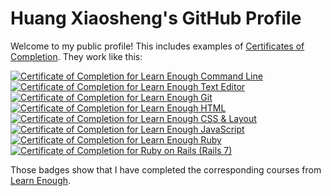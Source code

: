 # Huang Xiaosheng's GitHub Profile

Welcome to my public profile! This includes examples of [Certificates of Completion](https://www.learnenough.com/certificates/Huang_Xiaosheng). They work like this:

<a href="https://www.learnenough.com/certificates/Huang_Xiaosheng"><img src="https://www.learnenough.com/certificates/Huang_Xiaosheng/command-line-tutorial.svg" alt="Certificate of Completion for Learn Enough Command Line"></a><a href="https://www.learnenough.com/certificates/Huang_Xiaosheng"><img src="https://www.learnenough.com/certificates/Huang_Xiaosheng/text-editor-tutorial.svg" alt="Certificate of Completion for Learn Enough Text Editor"></a><a href="https://www.learnenough.com/certificates/Huang_Xiaosheng"><img src="https://www.learnenough.com/certificates/Huang_Xiaosheng/git-tutorial.svg" alt="Certificate of Completion for Learn Enough Git"></a><a href="https://www.learnenough.com/certificates/Huang_Xiaosheng"><img src="https://www.learnenough.com/certificates/Huang_Xiaosheng/html-tutorial.svg" alt="Certificate of Completion for Learn Enough HTML"></a><a href="https://www.learnenough.com/certificates/Huang_Xiaosheng"><img src="https://www.learnenough.com/certificates/Huang_Xiaosheng/css-and-layout-tutorial.svg" alt="Certificate of Completion for Learn Enough CSS &amp; Layout"></a><a href="https://www.learnenough.com/certificates/Huang_Xiaosheng"><img src="https://www.learnenough.com/certificates/Huang_Xiaosheng/javascript-tutorial.svg" alt="Certificate of Completion for Learn Enough JavaScript"></a><a href="https://www.learnenough.com/certificates/Huang_Xiaosheng"><img src="https://www.learnenough.com/certificates/Huang_Xiaosheng/ruby-tutorial.svg" alt="Certificate of Completion for Learn Enough Ruby"></a><a href="https://www.learnenough.com/certificates/Huang_Xiaosheng"><img src="https://www.learnenough.com/certificates/Huang_Xiaosheng/ruby-on-rails-7th-edition-tutorial.svg" alt="Certificate of Completion for Ruby on Rails (Rails 7)"></a>

Those badges show that I have completed the corresponding courses from [Learn Enough](https://www.learnenough.com/).
